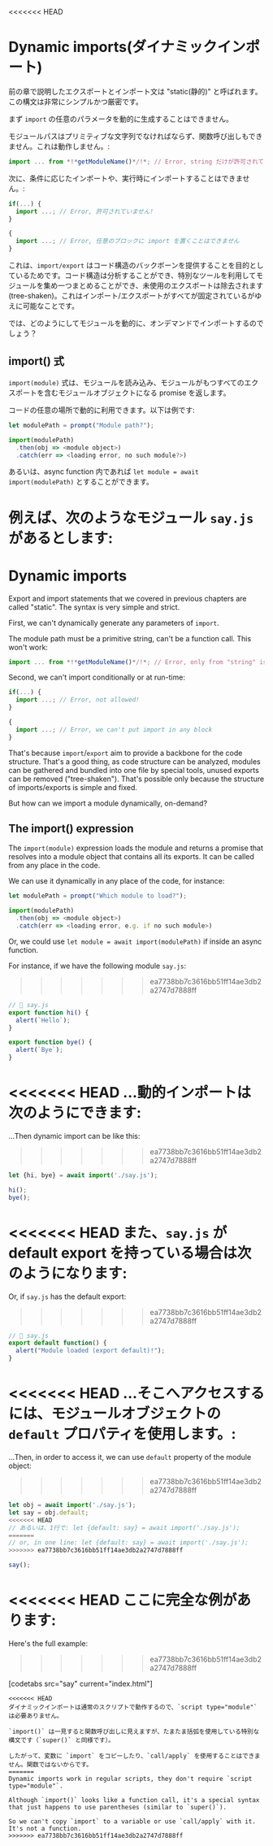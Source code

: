<<<<<<< HEAD
# Dynamic imports(ダイナミックインポート)

前の章で説明したエクスポートとインポート文は "static(静的)" と呼ばれます。この構文は非常にシンプルかつ厳密です。

まず `import` の任意のパラメータを動的に生成することはできません。

モジュールパスはプリミティブな文字列でなければならず、関数呼び出しもできません。これは動作しません。:

```js
import ... from *!*getModuleName()*/!*; // Error, string だけが許可されています
```

次に、条件に応じたインポートや、実行時にインポートすることはできません。:

```js
if(...) {
  import ...; // Error, 許可されていません!
}

{
  import ...; // Error, 任意のブロックに import を置くことはできません
}
```

これは、`import/export` はコード構造のバックボーンを提供することを目的としているためです。コード構造は分析することができ、特別なツールを利用してモジュールを集め一つまとめることができ、未使用のエクスポートは除去されます(tree-shaken)。これはインポート/エクスポートがすべてが固定されているがゆえに可能なことです。

では、どのようにしてモジュールを動的に、オンデマンドでインポートするのでしょう？

## import() 式

`import(module)` 式は、モジュールを読み込み、モジュールがもつすべてのエクスポートを含むモジュールオブジェクトになる promise を返します。

コードの任意の場所で動的に利用できます。以下は例です:

```js run
let modulePath = prompt("Module path?");

import(modulePath)
  .then(obj => <module object>)
  .catch(err => <loading error, no such module?>)
```

あるいは、async function 内であれば `let module = await import(modulePath)` とすることができます。

例えば、次のようなモジュール `say.js` があるとします:
=======
# Dynamic imports

Export and import statements that we covered in previous chapters are called "static". The syntax is very simple and strict.

First, we can't dynamically generate any parameters of `import`.

The module path must be a primitive string, can't be a function call. This won't work:

```js
import ... from *!*getModuleName()*/!*; // Error, only from "string" is allowed
```

Second, we can't import conditionally or at run-time:

```js
if(...) {
  import ...; // Error, not allowed!
}

{
  import ...; // Error, we can't put import in any block
}
```

That's because `import`/`export` aim to provide a backbone for the code structure. That's a good thing, as code structure can be analyzed, modules can be gathered and bundled into one file by special tools, unused exports can be removed ("tree-shaken"). That's possible only because the structure of imports/exports is simple and fixed.

But how can we import a module dynamically, on-demand?

## The import() expression

The `import(module)` expression loads the module and returns a promise that resolves into a module object that contains all its exports. It can be called from any place in the code.

We can use it dynamically in any place of the code, for instance:

```js
let modulePath = prompt("Which module to load?");

import(modulePath)
  .then(obj => <module object>)
  .catch(err => <loading error, e.g. if no such module>)
```

Or, we could use `let module = await import(modulePath)` if inside an async function.

For instance, if we have the following module `say.js`:
>>>>>>> ea7738bb7c3616bb51ff14ae3db2a2747d7888ff

```js
// 📁 say.js
export function hi() {
  alert(`Hello`);
}

export function bye() {
  alert(`Bye`);
}
```

<<<<<<< HEAD
...動的インポートは次のようにできます:
=======
...Then dynamic import can be like this:
>>>>>>> ea7738bb7c3616bb51ff14ae3db2a2747d7888ff

```js
let {hi, bye} = await import('./say.js');

hi();
bye();
```

<<<<<<< HEAD
また、`say.js` が default export を持っている場合は次のようになります:
=======
Or, if `say.js` has the default export:
>>>>>>> ea7738bb7c3616bb51ff14ae3db2a2747d7888ff

```js
// 📁 say.js
export default function() {
  alert("Module loaded (export default)!");
}
```

<<<<<<< HEAD
...そこへアクセスするには、モジュールオブジェクトの `default` プロパティを使用します。:
=======
...Then, in order to access it, we can use `default` property of the module object:
>>>>>>> ea7738bb7c3616bb51ff14ae3db2a2747d7888ff

```js
let obj = await import('./say.js');
let say = obj.default;
<<<<<<< HEAD
// あるいは、1行で: let {default: say} = await import('./say.js');
=======
// or, in one line: let {default: say} = await import('./say.js');
>>>>>>> ea7738bb7c3616bb51ff14ae3db2a2747d7888ff

say();
```

<<<<<<< HEAD
ここに完全な例があります:
=======
Here's the full example:
>>>>>>> ea7738bb7c3616bb51ff14ae3db2a2747d7888ff

[codetabs src="say" current="index.html"]

```smart
<<<<<<< HEAD
ダイナミックインポートは通常のスクリプトで動作するので、`script type="module"` は必要ありません。
```

```smart
`import()` は一見すると関数呼び出しに見えますが、たまたま括弧を使用している特別な構文です（`super()` と同様です）。

したがって、変数に `import` をコピーしたり、`call/apply` を使用することはできません。関数ではないからです。
=======
Dynamic imports work in regular scripts, they don't require `script type="module"`.
```

```smart
Although `import()` looks like a function call, it's a special syntax that just happens to use parentheses (similar to `super()`).

So we can't copy `import` to a variable or use `call/apply` with it. It's not a function.
>>>>>>> ea7738bb7c3616bb51ff14ae3db2a2747d7888ff
```
